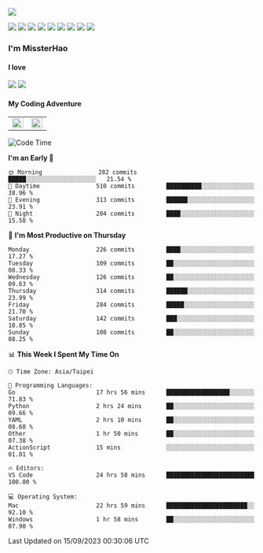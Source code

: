 ![](https://komarev.com/ghpvc/?username=MissterHao&color=ff69b4)

[![](https://img.shields.io/badge/Amazon%20AWS-%23232F3E?logo=amazon-aws&logoColor=white&style=for-the-badge)](https://aws.amazon.com/)
[![](https://img.shields.io/badge/Python-3776AB?style=for-the-badge&logo=python&logoColor=white)](https://www.djangoproject.com/)
[![](https://img.shields.io/badge/Django-092E20?style=for-the-badge&logo=django&logoColor=white)](https://www.python.org/)
[![](https://img.shields.io/badge/Rust-%23EB6400?style=for-the-badge&logo=rust&logoColor=white)](https://www.python.org/)
[![](https://img.shields.io/badge/Flask-23232F3E?style=for-the-badge&logo=flask&logoColor=white)](https://flask.palletsprojects.com/en/2.1.x/)
[![](https://img.shields.io/badge/go-%2300ADD8.svg?&style=for-the-badge&logo=go&logoColor=white)](https://golang.org/)
[![](https://img.shields.io/badge/javascript-%23F7DF1E.svg?&style=for-the-badge&logo=javascript&logoColor=black)](https://www.javascript.com/)
[![](https://img.shields.io/badge/mysql-%234479A1.svg?&style=for-the-badge&logo=mysql&logoColor=white)](https://www.mysql.com/)
[![](https://img.shields.io/badge/docker-%232496ED.svg?&style=for-the-badge&logo=docker&logoColor=white)](https://www.docker.com/)

### I'm MissterHao

#### I love  
![](https://img.shields.io/badge/Netflix-E50914?style=for-the-badge&logo=netflix&logoColor=white)
![](https://img.shields.io/badge/YouTube-FF0000?style=for-the-badge&logo=youtube&logoColor=white)

#### My Coding Adventure
<!-- Readme stats -->
<!-- https://github.com/anuraghazra/github-readme-stats -->
<table>
<tr>
    <td valign="top" width="50%">
    <img src="https://github-readme-stats.vercel.app/api?username=MissterHao&hide_border=true&show_icons=true&locale=en" align="left" style="width: 100%" />
    </td>
    <td valign="top" width="50%">
    <img src="https://github-readme-stats.vercel.app/api/top-langs?username=MissterHao&hide_border=true&show_icons=true&locale=en&layout=compact" align="left" style="width: 100%" />
    </td>
</tr>
</table>  


<!--START_SECTION:waka-->
![Code Time](http://img.shields.io/badge/Code%20Time-948%20hrs%201%20min-blue)

**I'm an Early 🐤** 

```text
🌞 Morning                282 commits         █████░░░░░░░░░░░░░░░░░░░░   21.54 % 
🌆 Daytime                510 commits         ██████████░░░░░░░░░░░░░░░   38.96 % 
🌃 Evening                313 commits         ██████░░░░░░░░░░░░░░░░░░░   23.91 % 
🌙 Night                  204 commits         ████░░░░░░░░░░░░░░░░░░░░░   15.58 % 
```
📅 **I'm Most Productive on Thursday** 

```text
Monday                   226 commits         ████░░░░░░░░░░░░░░░░░░░░░   17.27 % 
Tuesday                  109 commits         ██░░░░░░░░░░░░░░░░░░░░░░░   08.33 % 
Wednesday                126 commits         ██░░░░░░░░░░░░░░░░░░░░░░░   09.63 % 
Thursday                 314 commits         ██████░░░░░░░░░░░░░░░░░░░   23.99 % 
Friday                   284 commits         █████░░░░░░░░░░░░░░░░░░░░   21.70 % 
Saturday                 142 commits         ███░░░░░░░░░░░░░░░░░░░░░░   10.85 % 
Sunday                   108 commits         ██░░░░░░░░░░░░░░░░░░░░░░░   08.25 % 
```


📊 **This Week I Spent My Time On** 

```text
🕑︎ Time Zone: Asia/Taipei

💬 Programming Languages: 
Go                       17 hrs 56 mins      ██████████████████░░░░░░░   71.83 % 
Python                   2 hrs 24 mins       ██░░░░░░░░░░░░░░░░░░░░░░░   09.66 % 
YAML                     2 hrs 10 mins       ██░░░░░░░░░░░░░░░░░░░░░░░   08.68 % 
Other                    1 hr 50 mins        ██░░░░░░░░░░░░░░░░░░░░░░░   07.38 % 
ActionScript             15 mins             ░░░░░░░░░░░░░░░░░░░░░░░░░   01.01 % 

🔥 Editors: 
VS Code                  24 hrs 58 mins      █████████████████████████   100.00 % 

💻 Operating System: 
Mac                      22 hrs 59 mins      ███████████████████████░░   92.10 % 
Windows                  1 hr 58 mins        ██░░░░░░░░░░░░░░░░░░░░░░░   07.90 % 
```


 Last Updated on 15/09/2023 00:30:06 UTC
<!--END_SECTION:waka-->

<!--
**MissterHao/MissterHao** is a ✨ _special_ ✨ repository because its `README.md` (this file) appears on your GitHub profile.

Here are some ideas to get you started:

- 🔭 I’m currently working on ...
- 🌱 I’m currently learning ...
- 👯 I’m looking to collaborate on ...
- 🤔 I’m looking for help with ...
- 💬 Ask me about ...
- 📫 How to reach me: ...
- 😄 Pronouns: ...
- ⚡ Fun fact: ...
-->
